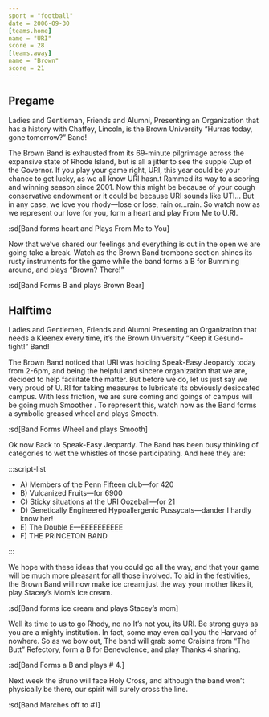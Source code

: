 ```yaml
---
sport = "football"
date = 2006-09-30
[teams.home]
name = "URI"
score = 28
[teams.away]
name = "Brown"
score = 21
---
```


<!-- not sure what the original punctuation for U.RI and U..RI was intended to be before it got blown away (before I got my hands on it) -->

## Pregame

Ladies and Gentleman, Friends and Alumni, Presenting an Organization that has a history with Chaffey, Lincoln, is the Brown University “Hurras today, gone tomorrow?” Band!

The Brown Band is exhausted from its 69-minute pilgrimage across the expansive state of Rhode Island, but is all a jitter to see the supple Cup of the Governor. If you play your game right, URI, this year could be your chance to get lucky, as we all know URI hasn.t Rammed its way to a scoring and winning season since 2001. Now this might be because of your cough conservative endowment or it could be because URI sounds like UTI... But in any case, we love you rhody—lose or lose, rain or…rain. So watch now as we represent our love for you, form a heart and play From Me to U.RI.

:sd[Band forms heart and Plays From Me to You]

Now that we’ve shared our feelings and everything is out in the open we are going take a break. Watch as the Brown Band trombone section shines its rusty instruments for the game while the band forms a B for Bumming around, and plays “Brown? There!”

:sd[Band Forms B and plays Brown Bear]

## Halftime

Ladies and Gentlemen, Friends and Alumni Presenting an Organization that needs a Kleenex every time, it’s the Brown University “Keep it Gesund-tight!” Band!

The Brown Band noticed that URI was holding Speak-Easy Jeopardy today from 2-6pm, and being the helpful and sincere organization that we are, decided to help facilitate the matter. But before we do, let us just say we very proud of U..RI for taking measures to lubricate its obviously desiccated campus. With less friction, we are sure coming and goings of campus will be going much Smoother . To represent this, watch now as the Band forms a symbolic greased wheel and plays Smooth.

:sd[Band Forms Wheel and plays Smooth]

Ok now Back to Speak-Easy Jeopardy. The Band has been busy thinking of categories to wet the whistles of those participating. And here they are:

:::script-list

- A) Members of the Penn Fifteen club—for 420
- B) Vulcanized Fruits—for 6900
- C) Sticky situations at the URI Oozeball—for 21
- D) Genetically Engineered Hypoallergenic Pussycats—dander I hardly know her!
- E) The Double E—EEEEEEEEEE
- F) THE PRINCETON BAND

:::

We hope with these ideas that you could go all the way, and that your game will be much more pleasant for all those involved. To aid in the festivities, the Brown Band will now make ice cream just the way your mother likes it, play Stacey’s Mom’s Ice cream.

:sd[Band forms ice cream and plays Stacey’s mom]

Well its time to us to go Rhody, no no It’s not you, its URI. Be strong guys as you are a mighty institution. In fact, some may even call you the Harvard of nowhere. So as we bow out, The band will grab some Craisins from “The Butt” Refectory, form a B for Benevolence, and play Thanks 4 sharing.

:sd[Band Forms a B and plays # 4.]

Next week the Bruno will face Holy Cross, and although the band won’t physically be there, our spirit will surely cross the line.

:sd[Band Marches off to #1]
